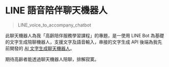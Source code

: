 # LINE 語音陪伴聊天機器人

> LINE_voice_to_accompany_chatbot

此聊天機器人為我「高齡陪伴服務學習課程」的專題，是一使用 LINE Bot 為基礎的文字生成陪聊機器人，支援文字及語音輸入，串接的文字生成 API 後端為我先前開發的 [AI 文字生成聊天機器人](https://github.com/EasonC13/AI_chatbot_backend/tree/main)。

期待高齡者能透過聊天機器人陪聊，排解寂寞。
